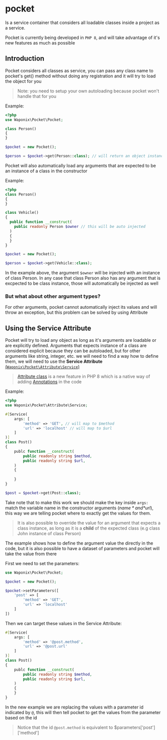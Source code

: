 # pocket
Is a service container that considers all loadable classes inside a project as a service.

Pocket is currently being developed in `PHP 8`, and will take advantage of it's new features as much as possible

## Introduction
Pocket considers all classes as service, you can pass any class name to pocket's get() method without doing any registration and it will try to load the object for you
> Note: you need to setup your own autoloading because pocket won't handle that for you

Example:
```php
<?php
use Waponix\Pocket\Pocket;

class Person()
{
}

$pocket = new Pocket();

$person = $pocket->get(Person::class); // will return an object instance of Person
```

Pocket will also automatically load any arguments that are expected to be an instance of a class in the constructor

Example:
```php
<?php
class Person()
{
}

class Vehicle()
{
  public function __construct(
    public readonly Person $owner // this will be auto injected
  )
  {
  }
}

$pocket = new Pocket();

$person = $pocket->get(Vehicle::class);
```
In the example above, the argument `$owner` will be injected with an instance of class Person. In any case that class Person also has any argument that is excpected to be class instance, those will automatically be injected as well

### **But what about other argument types?**
For other arguments, pocket cannot automatically inject its values and will throw an exception, but this problem can be solved by using Attribute

## Using the Service Attribute
Pocket will try to load any object as long as it's arguments are loadable or are explicitly defined. Arguments that expects instance of a class are considered explicit because they can be autoloaded, but for other arguments like string, integer, etc. we will need to find a way how to define them, we will need to use the **Service Attribute** [(`Waponix\Pocket\Attribute\Service`)](./src/Attribute/Service.php "(`Waponix\Pocket\Attribute\Service`)")

> [Attribute class](http://https://www.php.net/manual/en/class.attribute.php "Attribute class") is a new feature in PHP 8 which is a native way of adding [Annotations](https://php-annotations.readthedocs.io/en/latest/UsingAnnotations.html "Annotations") in the code

Example:
```php
<?php
use Waponix\Pocket\Attribute\Service;

#[Service(
	args: [
		'method' => 'GET', // will map to $method
		'url' => 'localhost' // will map to $url
	]
)]
class Post()
{
	publc function __construct(
		public readonly string $method,
		public readonly string $url,
	)
	{
	
	}
}

$post = $pocket->get(Post::class);
```
Take note that to make this work we should make the key inside `args:` match the variable name in the constructor arguments (*$name* and *$url*), this way we are telling pocket where to exactly get the values for them.

> It is also possible to override the value for an argument that expects a class instance, as long as it is a **child** of the expected class (e.g class John instance of class Person)

The example shows how to define the argument value the directly in the code, but it is also possible to have a dataset of parameters and pocket will take the value from there

First we need to set the parameters:
```php
use Waponix\Pocket\Pocket;

$pocket = new Pocket();

$pocket->setParameters([
	'post' => [
		'method' => 'GET',
		'url' => 'localhost'
	]
])
```

Then we can target these values in the Service Attribute:
```php
#[Service(
    args: [
        'method' => '@post.method',
        'url' => '@post.url'
    ]
)]
class Post()
{
    publc function __construct(
        public readonly string $method,
        public readonly string $url,
    )
    {
    }
}
```
In the new example we are replacing the values with a parameter id indicated by `@`, this will then tell pocket to get the values from the parameter based on the id
> Notice that the id `@post.method` is equivalent to $parameters['post']['method']
